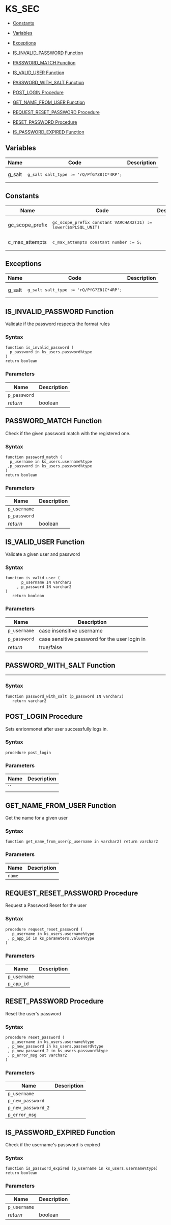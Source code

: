 # KS_SEC



- [Constants](#constants)

- [Variables](#variables)

- [Exceptions](#exceptions)

- [IS_INVALID_PASSWORD Function](#is_invalid_password)
- [PASSWORD_MATCH Function](#password_match)
- [IS_VALID_USER Function](#is_valid_user)
- [PASSWORD_WITH_SALT Function](#password_with_salt)
- [POST_LOGIN Procedure](#post_login)
- [GET_NAME_FROM_USER Function](#get_name_from_user)
- [REQUEST_RESET_PASSWORD Procedure](#request_reset_password)
- [RESET_PASSWORD Procedure](#reset_password)
- [IS_PASSWORD_EXPIRED Function](#is_password_expired)



## Variables<a name="variables"></a>

Name | Code | Description
--- | --- | ---
g_salt | <pre>g_salt salt_type := 'rQ/PfG?Z8(C*4RP';</pre> | 

## Constants<a name="constants"></a>

Name | Code | Description
--- | --- | ---
gc_scope_prefix | <pre>gc_scope_prefix constant VARCHAR2(31) := lower($$PLSQL_UNIT) || '.';</pre> | Standard logger package name
c_max_attempts | <pre>c_max_attempts  constant number := 5;</pre> | 

## Exceptions<a name="exceptions"></a>

Name | Code | Description
--- | --- | ---
g_salt | <pre>g_salt salt_type := 'rQ/PfG?Z8(C*4RP';</pre> | 




 
## IS_INVALID_PASSWORD Function<a name="is_invalid_password"></a>


<p>
<p>Validate if the password respects the format rules</p>
</p>

### Syntax
```plsql
function is_invalid_password (
  p_password in ks_users.password%type  
)
return boolean
```

### Parameters
Name | Description
--- | ---
`p_password` | 
*return* | boolean
 
 





 
## PASSWORD_MATCH Function<a name="password_match"></a>


<p>
<p>Check if the given password match with the registered one.</p>
</p>

### Syntax
```plsql
function password_match (
  p_username in ks_users.username%type 
 ,p_password in ks_users.password%type
)
return boolean
```

### Parameters
Name | Description
--- | ---
`p_username` | 
`p_password` | 
*return* | boolean
 
 





 
## IS_VALID_USER Function<a name="is_valid_user"></a>


<p>
<p>Validate a given user and password</p>
</p>

### Syntax
```plsql
function is_valid_user (
       p_username IN varchar2
     , p_password IN varchar2
)
   return boolean
```

### Parameters
Name | Description
--- | ---
`p_username` | case insensitive username
`p_password` | case sensitive password for the user login in
*return* | true/false
 
 





 
## PASSWORD_WITH_SALT Function<a name="password_with_salt"></a>


<p>
<hr>

</p>

### Syntax
```plsql
function password_with_salt (p_password IN varchar2)
   return varchar2
```

 





 
## POST_LOGIN Procedure<a name="post_login"></a>


<p>
<p>Sets enrionmonet after user successfully logs in.</p>
</p>

### Syntax
```plsql
procedure post_login
```

### Parameters
Name | Description
--- | ---
`` | 
 
 





 
## GET_NAME_FROM_USER Function<a name="get_name_from_user"></a>


<p>
<p>Get the name for a given user</p>
</p>

### Syntax
```plsql
function get_name_from_user(p_username in varchar2) return varchar2
```

### Parameters
Name | Description
--- | ---
`name` | 
 
 





 
## REQUEST_RESET_PASSWORD Procedure<a name="request_reset_password"></a>


<p>
<p>Request a Password Reset for the user</p>
</p>

### Syntax
```plsql
procedure request_reset_password (
   p_username in ks_users.username%type
 , p_app_id in ks_parameters.value%type
)
```

### Parameters
Name | Description
--- | ---
`p_username` | 
`p_app_id` | 
 
 





 
## RESET_PASSWORD Procedure<a name="reset_password"></a>


<p>
<p>Reset the user&#39;s password</p>
</p>

### Syntax
```plsql
procedure reset_password (
   p_username in ks_users.username%type
 , p_new_password in ks_users.password%type
 , p_new_password_2 in ks_users.password%type
 , p_error_msg out varchar2
)
```

### Parameters
Name | Description
--- | ---
`p_username` | 
`p_new_password` | 
`p_new_password_2` | 
`p_error_msg` | 
 
 





 
## IS_PASSWORD_EXPIRED Function<a name="is_password_expired"></a>


<p>
<p>Check if the username&#39;s password is expired</p>
</p>

### Syntax
```plsql
function is_password_expired (p_username in ks_users.username%type)
return boolean
```

### Parameters
Name | Description
--- | ---
`p_username` | 
*return* | boolean
 
 





 
